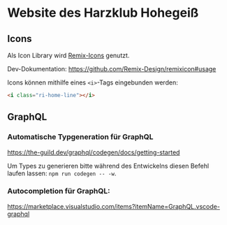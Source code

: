 # Website des Harzklub Hohegeiß

## Icons

Als Icon Library wird [Remix-Icons](https://remixicon.com/) genutzt.

Dev-Dokumentation: https://github.com/Remix-Design/remixicon#usage

Icons können mithilfe eines `<i>`-Tags eingebunden werden: 

```html
<i class="ri-home-line"></i>
```

## GraphQL

### Automatische Typgeneration für GraphQL

https://the-guild.dev/graphql/codegen/docs/getting-started

Um Types zu generieren bitte während des Entwickelns diesen Befehl laufen lassen: `npm run codegen -- -w`.


### Autocompletion für GraphQL:

https://marketplace.visualstudio.com/items?itemName=GraphQL.vscode-graphql
